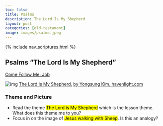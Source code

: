 ```yaml
---
toc: false
title: Psalms
description: The Lord Is My Shepherd
layout: post
categories: [old-testament]
image: images/psalms.jpeg
---
```

{% include nav_scriptures.html %}

## Psalms “The Lord Is My Shepherd”
[Come Follow Me: Job](https://www.churchofjesuschrist.org/study/manual/come-follow-me-for-individuals-and-families-old-testament-2022/33?lang=eng) 

![img]({{site.baseurl}}/images/psalms.jpeg) [The Lord Is My Shepherd](https://havenlight.com/products/the-lord-is-my-shepherd-by-yongsung-kim?variant=20212936114269), [by Yongsung Kim, havenlight.com](https://havenlight.com/pages/youngsung-kim-lp)

### Theme and Picture
- Read the theme <mark>The Lord is My Shepherd</mark> which is the lesson theme.  What does this theme me to you?
- Focus in on the image of <mark>Jesus walking with Sheep</mark>. Is this an analogy?
